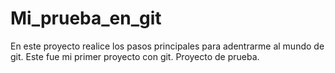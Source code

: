 # Mi_prueba_en_git
En este proyecto realice los pasos principales para adentrarme al mundo de git. Este fue mi primer proyecto con git.
Proyecto de prueba.
